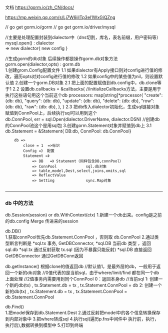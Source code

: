 文档
https://gorm.io/zh_CN/docs/

https://mp.weixin.qq.com/s/Lj7W6ijlTp3el1WxGiQZng

// go get gorm.io/gorm
// go get gorm.io/driver/mysql


//主要是处理配置封装到dialector中（dns切割，库名，表名前缀，用户密码等）
mysql.open() : dialector 		
    =>  new dialector{  new config }


//生成gorm的db对象 后续操作都是操作gorm.db对象方法
gorm.open(dialector,opts)	 : gorm.db		
    1.创建grom.Config配置文件
        1.1 如果dialector有Apply接口则对config进行值的修改，遍历opts对对config进行值的修改
        1.2 如果config中的某些值为nil，则设置默认值
    2.创建一个gorm.DB对象
        2.1 把上面的配置赋值到db.config中，db.clone等于1
        2.2 设置db.callbacks = &callbacks{  //initializeCallbacks方法，主要是用于执行这些语句用这个当前这个db
            processors: map[string]*processor{
                "create": {db: db},
                "query":  {db: db},
                "update": {db: db},
                "delete": {db: db},
                "row":    {db: db},
                "raw":    {db: db},
            },
        }
        2.3 把db传入dialector初始化，生成sql链接对象赋值到ConnPool上，后续执行sql可以用到这个     
            db.ConnPool, err = sql.Open(dialector.DriverName, dialector.DSN)  //创建db的ConnPool池这个是用sql包
    3.创建gorm.Statement对象并赋值到db上
        3.1 db.Statement = &Statement{ DB:db, ConnPool: db.ConnPool}

```
    db =>
        close = 1  =>标识
        Config =》 配置
        Statement =》
            => DB   =》 Statement（同样包含DB,connPool）
            => ConnPool   			sql.db对象
            => table,model,Dest,select,joins,omits,sql
            => ReflectValue
            => Setting   			sync.Map对象
           
```
---

### db 中的方法
db.Session(session)  or  db.WithContext(ctx)
    1.新建一个db出来。config是之前的db.config Merge 传进来的session


db.DB()    
    1.获取connPool优先db.Statement.ConnPool ，否则取 db.ConnPool
    2.通过类型断言判断是 *sql.tx 事务,  GetDBConnector, *sql.DB 当前db 类型 ，返回sql.db
        *sql.tx 通过反射获取 tx.sql (因为不暴露只能反射)
        *sql.DB 直接返回
        GetDBConnector 通过GetDBConn返回


db.getInstance()  根据clone的值返回db
    //默认值1，是最外层的db，一般用于返回一个新的db对象
    //0值代表的是当前sql，由于where/limit/find 都在同一个db上面处理
    //2值事务内需要用到同个ConnPool
    0：返回本身db     //当前sql
    1: 创建一个新的db(tx) , tx.Statement.db = tx , tx.Statement.ConnPool = db 
    2: 创建一个新的db(tx) , tx.Statement.db = tx , tx.Statement.ConnPool = db.Statement.ConnPool


db.Find()	
1.把model保存到db.Statement.Dest
2.通过反射把model中的各个信息转换保存到内部对象中
3.把where转成sql
4.执行sql(遍历p.fns中间件中  执行前，执行，执行后),数据转换到模型中
5.打印到终端
